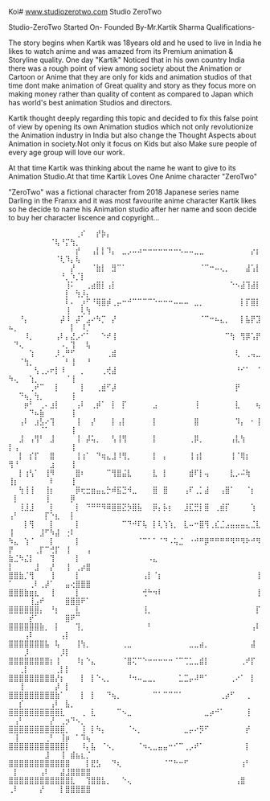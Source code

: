 Koi# www.studiozerotwo.com
               Studio ZeroTwo

Studio-ZeroTwo
Started On-
Founded By-Mr.Kartik Sharma
Qualifications-

The story begins when Kartik was 18years old and he used to live in India
he likes to watch anime and was amazed from its Premium animation & Storyline quality.
One day "Kartik" Noticed that in his own country India there was a rough point
of view among society about the Animation or Cartoon or Anime that they are only for kids
and animation studios of that time dont make animation of Great quality and story as they focus
more on making money rather than quality of content as compared to Japan which has world's best animation Studios
and directors.

Kartik thought deeply regarding this topic and decided to fix this false point of view by opening its own Animation studios
which not only revolutionize the Animation industry in India but also change the Thought Aspects
about Animation in society.Not only it focus on Kids but also Make sure people of every age group will
love our work.

At that time Kartik was thinking about the name he want to give to its Animation Studio.At that time
Kartik Loves One Anime character "ZeroTwo" 

"ZeroTwo" was a fictional character from 2018 Japanese series name Darling in the Franxx
and it was most favourite anime character Kartik likes so he decide to name his Animation studio
after her name and soon decide to buy her character liscence and copyright...

⠀⠀⠀⠀⠀⠀⠀⠀⠀⠀⠀⠀⠀⢀⠎⠀⠀⡞⡷⡄⠀⠀⠀⠀⠀⠀⠀⠀⠀⠀⠀⠀⠀⠀⠀⠀⠀⠀⠀⠀⠀⠀⠀⠀⠀⠀⠀⠀⠀⠀⠀⠀⠀⠀⠀⠀⠀⠈⢧⠘⡍⢳⡀⠀⠀
⠀⠀⠀⠀⠀⠀⠀⠀⠀⠀⠀⠀⠀⡞⠀⠀⢠⡇⡇⠹⡄⠀⣀⡠⠤⠴⠒⠒⠒⠒⠒⠒⠒⠢⠤⠤⣀⣀⠀⠀⠀⠀⠀⠀⠀⠀⠀⡔⡆⠀⠀⠀⠀⠀⠀⠀⠀⠀⠈⢇⠹⡄⢧⠀⠀
⠀⠀⠀⠀⠀⠀⠀⠀⠀⠀⠀⠀⡜⠀⠀⠀⠈⣷⡇⠀⣻⠉⠁⠀⠀⠀⠀⠀⠀⠀⠀⠀⠀⠀⠀⠀⠀⠈⠉⠒⠤⢄⡀⠀⠀⠀⣼⢡⡇⠀⠀⠀⠀⠀⠀⠀⠀⠀⠀⠘⡀⠱⡈⡇⠀
⠀⠀⠀⠀⠀⠀⠀⠀⠀⠀⠀⢸⠅⠀⠀⢀⣴⣿⡇⢠⡇⠀⠀⠀⠀⠀⠀⠀⠀⠀⠀⠀⠀⠀⠀⠀⠀⠀⠀⠀⠀⠀⠀⠑⠢⣼⢹⣼⡇⠀⠀⠀⠀⠀⠀⠀⠀⠀⠀⠀⡇⠀⢳⡸⡄
⠀⠀⠀⠀⠀⠀⠀⠀⠀⠀⠀⠇⠄⠀⡰⠋⠘⢿⣿⡾⢀⡤⠒⠚⠉⠉⠉⠉⠑⠒⠒⠒⠤⠤⠤⠀⣀⡀⠀⠀⠀⠀⠀⠀⠀⡇⡏⣿⡇⠀⠀⠀⠀⠀⠀⠀⠀⠀⠀⠀⢸⠀⠀⢇⢳
⠀⠀⠘⡄⠀⠀⠀⠀⠀⠀⡼⠸⠀⡼⠁⣠⠔⠳⡉⠀⡜⠀⠀⠀⠀⠀⠀⠀⠀⠀⠀⠀⠀⠀⠀⠀⠀⠈⠉⠒⠦⣄⡀⠀⠀⡇⣧⡟⣹⠦⡀⠀⠀⠀⠀⠀⠀⠀⠀⠀⠀⡇⠀⠸⡈
⠀⠀⠀⠸⡀⠀⠀⠀⠀⢠⠇⡄⣜⡠⠊⠁⠀⠀⠑⠞⢸⠀⠀⠀⠀⠀⠀⠀⠀⠀⠀⠀⠀⠀⠀⠀⠀⠀⠀⠀⠀⠀⠉⢳⠀⢻⡿⢡⡟⠀⠙⢄⠀⠀⠀⠀⠀⠀⠀⠠⡀⢹⠀⠀⢧
⠀⠀⠀⠀⢱⠀⠀⠀⠀⡸⢀⠛⠋⠀⠀⠀⠀⠀⠀⢀⣾⠀⠀⠀⠀⠀⠀⠀⠀⠀⠀⠀⠀⠀⠀⠀⠀⠀⠀⠀⠀⠀⠀⠀⢇⠀⢀⢤⣀⠀⠀⠈⢳⡀⠀⠀⠀⠀⠀⠀⠃⢸⠀⠀⠘
⠀⠀⠀⠀⠀⢣⢀⡠⠖⡇⠸⠀⠀⠀⡀⠀⠀⠀⢀⢞⣼⠀⠀⠀⠀⠀⠀⠀⠀⠀⠀⠀⠀⠀⠀⠀⠀⠀⠀⠀⠀⠀⠀⠀⠘⠊⠁⠀⠈⠳⢄⠀⠀⢱⡀⠀⠀⠀⠀⠀⠈⢸⠀⠀⠀
⠀⠀⠀⠀⢀⠞⠉⠀⠀⡇⠀⠀⠀⠀⡇⠀⠀⢀⣾⠋⡼⠀⠀⠀⠀⠀⠀⠀⠀⠀⠀⠀⠀⠀⠀⠀⠀⠀⠀⠀⠀⠀⠀⠀⡟⠀⠀⠀⠀⠀⠀⠙⢦⡀⢳⡀⠀⠀⠀⠀⠀⢸⠀⠀⠀
⠀⠀⠀⡶⠃⠀⢀⠄⣰⡇⠀⠀⠀⢠⠇⠀⢀⡾⠁⠀⡇⠀⡏⠀⠀⠀⠀⠀⣠⠀⠀⠀⠀⠀⠀⠀⢸⠀⠀⠀⠀⠀⠀⠀⣇⠀⠀⠀⢦⠀⠀⠀⠀⠙⠦⣷⠀⠀⠀⠀⠀⢸⠀⠀⠀
⠀⠀⢠⠇⠀⣰⣣⠔⢹⠀⠀⠀⠀⢸⠀⠀⡜⠀⠀⠀⡇⢠⡇⠀⠀⠀⠀⠀⡇⠀⠀⠀⠀⠀⠀⠀⣿⠀⠀⠀⠀⠀⠀⠀⠹⡄⠀⠂⢸⠀⠀⠀⠀⠀⠀⠈⠁⠀⠀⠀⠀⢸⠀⠀⠀
⠀⠀⣸⠀⢠⢻⠃⠀⣸⠀⠀⠀⠀⢸⠀⡼⢥⡀⠀⠀⢣⢸⢻⠀⠀⠀⠀⠀⡇⠀⠀⠀⠀⠀⠀⢀⡿⡀⠀⠀⠀⠀⠀⢠⣇⢳⠀⠀⠀⡇⢠⠀⠀⠀⠀⠀⠀⠀⠀⠀⠀⢸⠀⠀⠀
⠀⠀⡇⠀⡎⡏⠀⠀⣿⠀⠀⠀⠀⢸⢰⠁⠀⠙⢶⣄⣸⠸⢻⡀⠀⠀⠀⠀⡇⠀⡄⠀⠀⠀⠀⢸⢰⡇⠀⠀⠀⠀⠀⢸⠈⢿⡆⠀⠀⢻⠘⠀⠀⠀⠀⠀⠀⣰⠀⠀⠀⢸⠀⠀⠀
⠀⠀⡇⢰⢣⠁⠀⢸⠻⠀⠀⠀⠀⣿⠆⠀⠀⠀⠀⠉⢻⣿⣬⣇⠀⠀⠀⠀⣇⠀⡇⠀⠀⠀⠀⣾⠏⡇⢤⠀⠀⠀⠀⣇⡠⠬⢷⠀⠀⢸⡆⠀⠀⠀⠀⠀⠀⠇⠀⠀⠀⢸⠀⠀⠀
⠀⠀⢳⢸⢸⠀⠀⢸⡆⠀⠀⠀⠀⡿⢖⣒⣶⣤⣄⡓⠾⣯⣙⠺⣀⠀⠀⠀⣿⠀⣿⠀⠀⠀⢠⠏⢀⡁⣼⠀⠀⢠⣿⠁⠀⠀⠈⡆⠀⠀⡇⠀⠀⠀⠀⠀⢸⠀⠀⠀⠀⡿⠀⠀⠀
⠀⠀⢸⣸⣸⠀⠀⠀⡇⠀⠀⠀⠀⡇⠀⠙⠛⠛⠻⠿⣿⣿⣝⡳⣿⣧⠀⠀⡿⡄⡧⡆⠀⠀⣸⣏⣛⡇⣿⠀⢀⣾⡏⠀⠀⠀⠀⢱⠀⢠⠃⠀⠀⠀⠀⠀⡏⠑⣆⠀⠀⡇⠀⠀⠀
⠀⠀⠀⡇⢻⠀⠀⠀⡇⠀⠀⠀⠀⡇⠀⠀⠀⠀⠀⠀⠀⠀⠉⠙⠚⠏⢧⠀⡇⢇⢱⢱⡀⠀⣇⠤⠒⣿⢻⢀⣎⣈⣠⣤⣤⣤⣄⣈⣇⢸⠀⠀⠀⠀⠀⣸⠋⠳⣼⠀⢐⠇⠀⠀⠀
⠳⣄⠀⢱⠈⠀⠀⠀⡇⠀⠀⠀⠀⡇⠀⠀⠀⠀⠀⠀⠀⠀⠀⠀⠀⠈⠉⠁⠁⠈⠙⠠⢥⣈⠀⠐⠚⠛⡿⠛⠛⠛⠛⠻⠛⠻⠗⠚⠻⡟⠀⠀⠀⠀⢀⡏⠉⢚⡏⠀⢸⠀⠀⠀⢠
⣷⣈⠳⣌⡇⠀⠀⠀⢹⠀⠀⠀⠀⡇⠀⠀⠀⠀⠀⠀⠀⠀⠀⠀⠀⠀⠀⠠⣄⠀⠀⠀⠀⠀⠀⠀⠀⠀⠀⠀⠀⠀⠀⠀⠀⠀⠀⠀⠀⡇⠀⠀⠀⠀⣸⠀⠀⡜⠀⠀⢸⠀⢀⡴⣿
⣿⣿⣷⡈⢻⠀⠀⠀⢸⠀⠀⠀⠀⡇⠀⠀⠀⠀⠀⠀⠀⠀⠀⠀⠀⠀⢠⡇⠈⡆⠀⠀⠀⠀⠀⠀⠀⠀⠀⠀⠀⠀⠀⠀⠀⠀⠀⠀⢸⠁⠀⠀⠀⢀⠇⢀⡼⠁⠀⠀⣤⢔⣿⣿⣿
⣿⣿⣿⣷⣶⣆⠀⠀⢸⠀⠀⠀⠀⡇⠀⠀⠀⠀⠀⠀⠀⠀⠀⠀⠀⠀⢚⠓⠲⠇⠀⠀⠀⠀⠀⠀⠀⠀⠀⠀⠀⠀⠀⠀⠀⠀⠀⠀⢸⠀⠀⠀⠀⢸⣠⠞⠀⠀⠀⠀⣿⣿⣿⠟⠁
⣿⣿⣿⣿⣿⣿⡄⠀⠘⡆⠀⠀⠀⣇⠀⠀⠀⠀⠀⠀⠀⠀⠀⠀⠀⠀⢸⡀⠀⠀⠀⠀⠀⠀⠀⠀⠀⠀⠀⠀⠀⠀⠀⠀⠀⠀⠀⠀⡏⠀⠀⠀⠀⡞⠁⠀⠀⠀⠀⠀⣿⠟⠉⠀⠀
⣿⣿⣿⣿⣿⣿⣷⡀⠀⡇⠀⠀⠀⢹⡀⠀⠀⠀⠀⠀⠀⠀⠀⠀⠀⠀⠀⠃⠀⠀⠀⠀⠀⠀⠀⠀⠀⠀⠀⠀⠀⠀⠀⠀⠀⠀⠀⢠⠇⠀⠀⠀⢠⠇⠀⠀⠀⠀⠀⢠⡇⠀⠀⠀⠀
⣿⣿⣿⣿⣿⣿⣿⣧⠀⢧⠀⠀⠀⢸⢳⡀⠀⠀⠀⠀⠀⠀⢀⣀⠀⠀⠀⠀⠀⠀⠀⠀⠀⠀⠀⣀⣀⣴⡀⠀⠀⠀⠀⠀⠀⠀⠀⣼⠀⠀⠀⠀⡸⠀⠀⠀⠀⠀⠀⡸⡇⠀⠀⠀⠀
⣿⣿⣿⣿⣿⣿⣿⣿⡆⢸⠀⠀⠀⠸⡆⠑⣄⠀⠀⠀⠀⠀⠈⣿⢍⠉⠑⠒⠒⠒⠒⠒⠈⠉⢉⣁⣀⣾⡇⠀⠀⠀⠀⠀⠀⢀⠞⡏⠀⠀⠀⢀⡇⠀⠀⠀⠀⠀⢀⡇⡇⠀⠀⠀⠀
⣿⣿⣿⣿⣿⣿⣿⣿⣿⡜⡆⠀⠀⠀⡇⠀⡇⠑⢄⡀⠀⠀⠀⠘⠲⠤⣀⣀⡀⠀⠀⠀⠀⣁⣉⡤⠼⠛⠁⠀⠀⠀⠀⢀⠔⠁⠀⡇⠀⠀⠀⢸⠀⠀⠀⠀⠀⠀⡼⠀⡇⠀⠀⠀⠀
⣿⣿⣿⣿⣿⣿⣿⣿⣿⣷⠁⠀⠀⠀⡇⠀⡇⠀⠀⠙⢦⡀⠀⠀⠀⠀⠀⠀⠉⠁⠉⠉⠉⠁⠀⠀⠀⠀⠀⠀⠀⢀⡴⠋⠀⠀⢀⠀⠀⠀⠀⡎⠀⠀⠀⠀⠀⢠⠇⠀⣧⡀⠀⠀⠀
⣿⣿⣿⣿⣿⣿⣿⣿⣿⣿⣇⠀⠀⠀⢀⠀⣇⠀⠀⠀⠀⠉⠢⣀⠀⠀⠀⠀⠀⠀⠀⠀⠀⠀⠀⠀⠀⠀⣀⡴⠚⠁⠀⠀⠀⠀⢸⠀⠀⠀⢠⠃⠀⠀⠀⠀⠀⡜⠀⢀⡲⠙⠢⡀⠀
⣿⣿⣿⣿⣿⣿⣿⣿⣿⣿⣿⡀⠀⠀⢸⠀⡇⠳⡄⠀⠀⠀⠀⠈⠢⡀⠀⠀⠀⠀⠀⠀⠀⠀⣀⡤⠔⡻⠋⠀⠀⠀⠀⠀⠀⠀⡞⠀⠀⠀⢸⠀⠀⠀⠀⠀⢀⠃⠀⢸⡶⠀⠁⠹⢦
⣿⣿⣿⣿⣿⣿⣿⣿⣿⣿⣿⡇⠀⠀⠸⡄⣧⠀⠈⠢⡀⠀⠀⠀⠀⠈⠲⢄⣀⣤⣤⠒⠊⠉⢀⡠⠞⠁⠀⠀⠀⠀⠀⠀⠀⠀⡇⠀⠀⠀⠀⠀⠀⠀⠀⠀⣸⠀⠀⢸⠀⣾⣦⣆⡈
⣿⣿⣿⣿⣿⣿⣿⣿⣿⣿⣿⣿⠀⠀⠀⡇⣟⣣⠀⠀⠙⢆⠀⠀⠀⠀⠀⠀⠀⠀⠈⠉⠓⠒⠋⠀⠀⠀⠀⠀⠀⠀⠀⠀⠀⢰⠃⠀⠀⠀⡇⠀⠀⠀⠀⢠⠇⠀⠀⣼⣸⣿⣿⣿⣿
⣿⣿⣿⣿⣿⣿⣿⣿⣿⣿⣿⣿⣇⠀⠀⢹⣿⣿⣧⡀⠀⠀⠑⢄⠀⠀⠀⠀⠀⠀⠀⠀⠀⠀⠀⠀⠀⠀⠀⠀⠀⠀⠀⠀⢠⣿⠀⠀⠀⢀⠇⠀⠀⠀⠀⡜⠀⠀⠀⡇⣿⣿⣿⣿⣿

